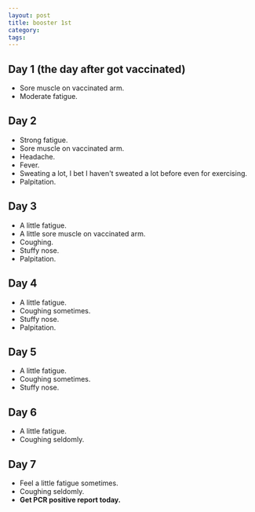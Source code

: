 ```yaml
---
layout: post
title: booster 1st
category:
tags:
---
```


## Day 1 (the day after got vaccinated)
- Sore muscle on vaccinated arm.
- Moderate fatigue.

## Day 2
- Strong fatigue.
- Sore muscle on vaccinated arm.
- Headache.
- Fever.
- Sweating a lot, I bet I haven't sweated a lot before even
for exercising.
- Palpitation.

## Day 3
- A little fatigue.
- A little sore muscle on vaccinated arm.
- Coughing.
- Stuffy nose.
- Palpitation.

## Day 4
- A little fatigue.
- Coughing sometimes.
- Stuffy nose.
- Palpitation.

## Day 5
- A little fatigue.
- Coughing sometimes.
- Stuffy nose.

## Day 6
- A little fatigue.
- Coughing seldomly.

## Day 7
- Feel a little fatigue sometimes.
- Coughing seldomly.
- **Get PCR positive report today.**
